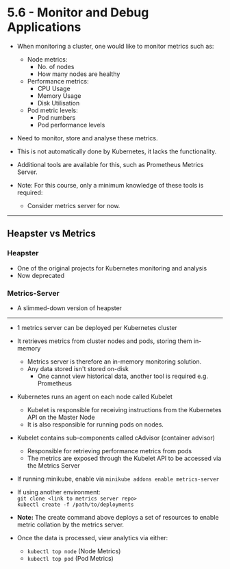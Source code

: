 # 5.6 - Monitor and Debug Applications

- When monitoring a cluster, one would like to monitor metrics such as:
  - Node metrics:
    - No. of nodes
    - How many nodes are healthy
  - Performance metrics:
    - CPU Usage
    - Memory Usage
    - Disk Utilisation
  - Pod metric levels:
    - Pod numbers
    - Pod performance levels

- Need to monitor, store and analyse these metrics.
- This is not automatically done by Kubernetes, it lacks the functionality.

- Additional tools are available for this, such as Prometheus Metrics Server.
- Note: For this course, only a minimum knowledge of these tools is required:
  - Consider metrics server for now.

---

## Heapster vs Metrics

### Heapster

- One of the original projects for Kubernetes monitoring and analysis
- Now deprecated

### Metrics-Server

- A slimmed-down version of heapster

---

- 1 metrics server can be deployed per Kubernetes cluster
- It retrieves metrics from cluster nodes and pods, storing them in-memory
  - Metrics server is therefore an in-memory monitoring solution.
  - Any data stored isn't stored on-disk
    - One cannot view historical data, another tool is required e.g. Prometheus

- Kubernetes runs an agent on each node called Kubelet
  - Kubelet is responsible for receiving instructions from the Kubernetes API on the Master Node
  - It is also responsible for running pods on nodes.

- Kubelet contains sub-components called cAdvisor (container advisor)
  - Responsible for retrieving performance metrics from pods
  - The metrics are exposed through the Kubelet API to be accessed via the Metrics Server

- If running minikube, enable via `minikube addons enable metrics-server`
- If using another environment: <br>
  `git clone <link to metrics server repo>` <br>
  `kubectl create -f /path/to/deployments`

- **Note:** The create command above deploys a set of resources to enable metric collation by the metrics server.
- Once the data is processed, view analytics via either:
  - `kubectl top node` (Node Metrics)
  - `kubectl top pod` (Pod Metrics)
